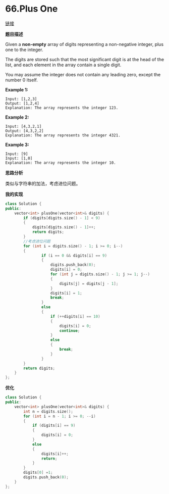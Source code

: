 # 66.Plus One

[链接](https://leetcode.com/problems/plus-one/description/)

**题目描述**

Given a **non-empty** array of digits representing a non-negative integer, plus one to the integer.

The digits are stored such that the most significant digit is at the head of the list, and each element in the array contain a single digit.

You may assume the integer does not contain any leading zero, except the number 0 itself.

**Example 1:**

```
Input: [1,2,3]
Output: [1,2,4]
Explanation: The array represents the integer 123.
```

**Example 2:**

```
Input: [4,3,2,1]
Output: [4,3,2,2]
Explanation: The array represents the integer 4321.
```

**Example 3:**

```
Input: [9]
Input: [1,0]
Explanation: The array represents the integer 10.
```

**思路分析**

类似与字符串的加法，考虑进位问题。

**我的实现**

```c++
class Solution {
public:
    vector<int> plusOne(vector<int>& digits) {
		if (digits[digits.size() - 1] < 9)
		{
			digits[digits.size() - 1]++;
			return digits;
		}
		//考虑进位问题
		for (int i = digits.size() - 1; i >= 0; i--)
		{
				if (i == 0 && digits[i] == 9)
				{
					digits.push_back(0);
					digits[i] = 0;
					for (int j = digits.size() - 1; j >= 1; j--)
					{
						digits[j] = digits[j - 1];
					}
					digits[i] = 1;
					break;
				}
				else
				{
					if (++digits[i] == 10)
					{
						digits[i] = 0;
						continue;
					}
					else
					{
						break;
					}
				}
		}
		return digits;
	}
};
```

**优化**

```c++
class Solution {
public:
    vector<int> plusOne(vector<int>& digits) {
        int n = digits.size();
		for (int i = n - 1; i >= 0; --i)
		{
			if (digits[i] == 9)
			{
				digits[i] = 0;
			}
			else
			{
				digits[i]++;
				return;
			}
		}
		digits[0] =1;
		digits.push_back(0);
    }
};
```

